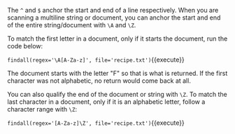 The `^` and `$` anchor the start and end of a line respectively. When you are scanning a multiline string or document, you can anchor the start and end of the entire string/document with `\A` and `\Z`. 

To match the first letter in a document, only if it starts the document, run the code below: 

`findall(regex='\A[A-Za-z]', file='recipe.txt')`{{execute}}

The document starts with the letter "F" so that is what is returned. If the first character was not alphabetic, no return would come back at all. 

You can also qualify the end of the document or string with `\Z`. To match the last character in a document, only if it is an alphabetic letter, follow a character range with `\Z`: 

`findall(regex='[A-Za-z]\Z', file='recipe.txt')`{{execute}}